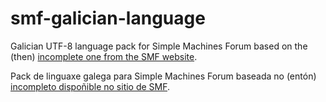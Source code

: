 smf-galician-language
=====================

Galician UTF-8 language pack for Simple Machines Forum based on the (then) [incomplete one from the SMF website](http://download.simplemachines.org/?smflanguages;lang=galician).

Pack de linguaxe galega para Simple Machines Forum baseada no (entón) [incompleto dispoñible no sitio de SMF](http://download.simplemachines.org/?smflanguages;lang=galician).
